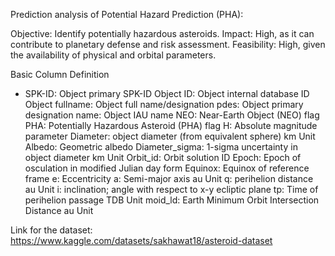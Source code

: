Prediction analysis of Potential Hazard Prediction (PHA):

Objective: Identify potentially hazardous asteroids.
Impact: High, as it can contribute to planetary defense and risk assessment.
Feasibility: High, given the availability of physical and orbital parameters.

Basic Column Definition
* SPK-ID: Object primary SPK-ID
Object ID: Object internal database ID
Object fullname: Object full name/designation
pdes: Object primary designation
name: Object IAU name
NEO: Near-Earth Object (NEO) flag
PHA: Potentially Hazardous Asteroid (PHA) flag
H: Absolute magnitude parameter
Diameter: object diameter (from equivalent sphere) km Unit
Albedo: Geometric albedo
Diameter_sigma: 1-sigma uncertainty in object diameter km Unit
Orbit_id: Orbit solution ID
Epoch: Epoch of osculation in modified Julian day form
Equinox: Equinox of reference frame
e: Eccentricity
a: Semi-major axis au Unit
q: perihelion distance au Unit
i: inclination; angle with respect to x-y ecliptic plane
tp: Time of perihelion passage TDB Unit
moid_ld: Earth Minimum Orbit Intersection Distance au Unit

Link for the dataset:
https://www.kaggle.com/datasets/sakhawat18/asteroid-dataset
